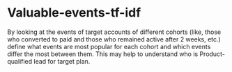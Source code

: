 # Valuable-events-tf-idf
By looking at the events of target accounts of different cohorts (like, those who converted to paid and those who remained active after 2 weeks, etc.) define what events are most popular for each cohort and which events differ the most between them. This may help to understand who is Product-qualified lead for target plan.
